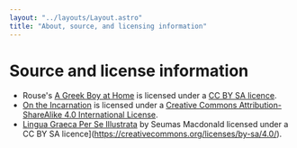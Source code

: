 ```yaml
---
layout: "../layouts/Layout.astro"
title: "About, source, and licensing information"
---
```


# Source and license information

- Rouse's [A Greek Boy at Home](https://github.com/fhardison/rouse-a-greek-boy-at-home) is licensed under a [CC BY SA licence](https://creativecommons.org/licenses/by-sa/4.0/).
- [On the Incarnation](https://github.com/fhardison/on-the-incarnaton) is licensed under a [Creative Commons Attribution-ShareAlike 4.0 International License](http://creativecommons.org/licenses/by-sa/4.0/).
- [Lingua Graeca Per Se Illustrata](https://seumasjeltzz.github.io/LinguaeGraecaePerSeIllustrata/) by Seumas Macdonald licensed under a CC BY SA licence](https://creativecommons.org/licenses/by-sa/4.0/). 


